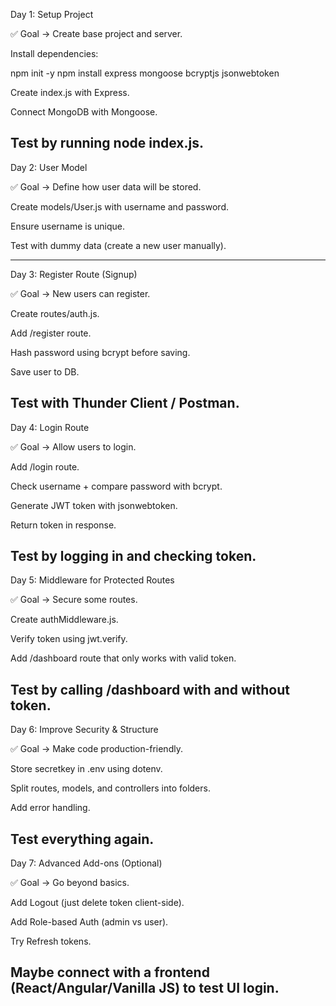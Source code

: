 Day 1: Setup Project

✅ Goal → Create base project and server.

Install dependencies:

npm init -y
npm install express mongoose bcryptjs jsonwebtoken

Create index.js with Express.

Connect MongoDB with Mongoose.

Test by running node index.js.
-----------------------------------------------------------------------------------
Day 2: User Model

✅ Goal → Define how user data will be stored.

Create models/User.js with username and password.

Ensure username is unique.

Test with dummy data (create a new user manually).

---------------------------------------------------------------------------------------
Day 3: Register Route (Signup)

✅ Goal → New users can register.

Create routes/auth.js.

Add /register route.

Hash password using bcrypt before saving.

Save user to DB.

Test with Thunder Client / Postman.
--------------------------------------------------------------------------------------
Day 4: Login Route

✅ Goal → Allow users to login.

Add /login route.

Check username + compare password with bcrypt.

Generate JWT token with jsonwebtoken.

Return token in response.

Test by logging in and checking token.
---------------------------------------------------------------------------------------
Day 5: Middleware for Protected Routes

✅ Goal → Secure some routes.

Create authMiddleware.js.

Verify token using jwt.verify.

Add /dashboard route that only works with valid token.

Test by calling /dashboard with and without token.
-----------------------------------------------------------------------------------------
Day 6: Improve Security & Structure

✅ Goal → Make code production-friendly.

Store secretkey in .env using dotenv.

Split routes, models, and controllers into folders.

Add error handling.

Test everything again.
------------------------------------------------------------------------------------------

Day 7: Advanced Add-ons (Optional)

✅ Goal → Go beyond basics.

Add Logout (just delete token client-side).

Add Role-based Auth (admin vs user).

Try Refresh tokens.

Maybe connect with a frontend (React/Angular/Vanilla JS) to test UI login.
----------------------------------------------------------------------------------------------------